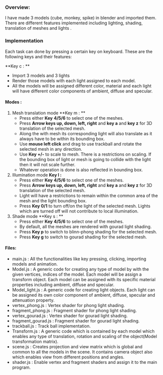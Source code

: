 ### Overview:

I have made 3 models (cube, monkey, spike) in blender and imported them. There are different features implemented including lighting, shading, translation of meshes and lights .

### Implementation

Each task can done by pressing a certain key on keyboard. These are the following keys and their features:

**Key c : **

- Import 3 models and 3 lights
- Render those models with each light assigned to each model.
- All the models will be assigned different color, material and each light will have different color components of ambient, diffuse and specular.

#### Modes :

1. Mesh translation mode **Key m : ** 
   - Press either **Key** **4/5/6** to select one of the meshes.
   - Press **Arrow keys up, down, left, right** and **key a** and **key z** for 3D translation of the selected mesh.
   - Along the with mesh its corresponding light will also translate as it always have to be within its bounding box.
   - Use **mouse left click** and drag to use trackball and rotate the selected mesh in any direction.
   - Use   **Key +/-** to scale to mesh. There is a restrictions on scaling. If the bounding box of light or mesh is going to collide with the light then it will not scale further.
   - Whatever operation is done is also reflected in bounding box.
2. Illumination mode **Key l :**
   - Press either **Key** **4/5/6** to select one of the meshes.
   - Press **Arrow keys up, down, left, right** and **key a** and **key z** for 3D translation of the selected mesh.
   - Light will have a restrictions to remain within the common area of the mesh and the light bounding box.
   - Press **Key 0/1** to turn off/on the light of the selected mesh. Lights which are turned off will not contribute to local illumination.  
3. Shade mode **Key s : **
   - Press either **Key** **4/5/6** to select one of the meshes.
   - By default, all the meshes are rendered with gourad light shading.
   - Press **Key p** to switch to blinn-phong shading for the selected mesh.
   - Press **Key g** to switch to gourad shading for the selected mesh.

#### Files:

- main.js : All the functionalities like key pressing, clicking, importing models and animation.
- Model.js : A generic code for creating any type of model by with the given vertices, indices  of the model. Each model will be assign a transform object. Each model can be assigned with its specific material properties including ambient, diffuse and specular.
- Model_light.js : A generic code for creating light objects. Each light can be assigned its own color component of ambient, diffuse, specular and attenuation property.
- vertex_phong.js : Vertex shader for phong light shading.
- fragment_phong.js : Fragment shader for phong light shading.
- vertex_gourad.js : Vertex shader for gourad light shading.
- fragment_gourad.js : Fragment shader for gourad light shading.
- trackball.js : Track ball implementation.
- Transform.js : A generic code which is contained by each model which enables any type of translation, rotation and scaling of the object(Model transformation matrix).
- scene.js : Creates projection and view matrix which is global and common to all the models in the scene. It contains camera object also which enables view from different positions and angles.
- shader.js : Enable vertex and fragment shaders and assign it to the main program.
